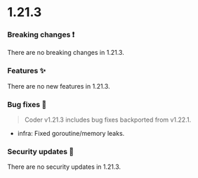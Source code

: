 # 1.21.3

### Breaking changes ❗

There are no breaking changes in 1.21.3.

### Features ✨

There are no new features in 1.21.3.

### Bug fixes 🐛

> Coder v1.21.3 includes bug fixes backported from v1.22.1.

- infra: Fixed goroutine/memory leaks.

### Security updates 🔐

There are no security updates in 1.21.3.
